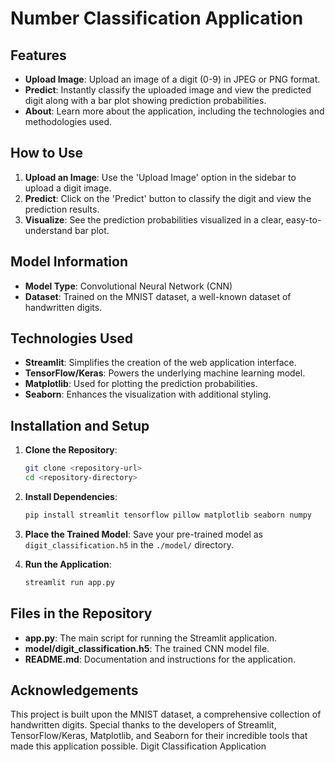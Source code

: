 # Number Classification Application

## Features
- **Upload Image**: Upload an image of a digit (0-9) in JPEG or PNG format.
- **Predict**: Instantly classify the uploaded image and view the predicted digit along with a bar plot showing prediction probabilities.
- **About**: Learn more about the application, including the technologies and methodologies used.

## How to Use
1. **Upload an Image**: Use the 'Upload Image' option in the sidebar to upload a digit image.
2. **Predict**: Click on the 'Predict' button to classify the digit and view the prediction results.
3. **Visualize**: See the prediction probabilities visualized in a clear, easy-to-understand bar plot.

## Model Information
- **Model Type**: Convolutional Neural Network (CNN)
- **Dataset**: Trained on the MNIST dataset, a well-known dataset of handwritten digits.

## Technologies Used
- **Streamlit**: Simplifies the creation of the web application interface.
- **TensorFlow/Keras**: Powers the underlying machine learning model.
- **Matplotlib**: Used for plotting the prediction probabilities.
- **Seaborn**: Enhances the visualization with additional styling.

## Installation and Setup

1. **Clone the Repository**: 
   ```bash
   git clone <repository-url>
   cd <repository-directory>
   ```

2. **Install Dependencies**:
   ```bash
   pip install streamlit tensorflow pillow matplotlib seaborn numpy
   ```

3. **Place the Trained Model**: 
   Save your pre-trained model as `digit_classification.h5` in the `./model/` directory.

4. **Run the Application**:
   ```bash
   streamlit run app.py
   ```

## Files in the Repository
- **app.py**: The main script for running the Streamlit application.
- **model/digit_classification.h5**: The trained CNN model file.
- **README.md**: Documentation and instructions for the application.

## Acknowledgements
This project is built upon the MNIST dataset, a comprehensive collection of handwritten digits. Special thanks to the developers of Streamlit, TensorFlow/Keras, Matplotlib, and Seaborn for their incredible tools that made this application possible.
Digit Classification Application
